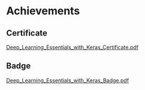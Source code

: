 

# Achievements
## Certificate
[Deep_Learning_Essentials_with_Keras_Certificate.pdf](https://prod-files-secure.s3.us-west-2.amazonaws.com/03e82b26-cccb-4906-bb56-adabcbdc0655/f5cf1405-8a02-49a4-beb6-3d50b033ba6e/Deep_Learning_Essentials_with_Keras_Certificate.pdf?X-Amz-Algorithm=AWS4-HMAC-SHA256&X-Amz-Content-Sha256=UNSIGNED-PAYLOAD&X-Amz-Credential=ASIAZI2LB466XBB7GAAR%2F20250129%2Fus-west-2%2Fs3%2Faws4_request&X-Amz-Date=20250129T161829Z&X-Amz-Expires=3600&X-Amz-Security-Token=IQoJb3JpZ2luX2VjEIf%2F%2F%2F%2F%2F%2F%2F%2F%2F%2FwEaCXVzLXdlc3QtMiJIMEYCIQDshKF9WNnBHKU0fo5I5TL%2F1a8FulERqwcf%2BlDNi7hI0wIhANuU4ioGtoL2HZxIzf68BOw35OP%2FT76XjvgGriXALiljKogECJD%2F%2F%2F%2F%2F%2F%2F%2F%2F%2FwEQABoMNjM3NDIzMTgzODA1IgwWEVKUfSreFS7c7Qoq3APlw03ENbH8Gr6yRyPWE3i%2B3yD6AH9KwC1LwcuKZwKdsQiZkvYP3Eittozz4ww9rZ7C7ELcEIlCXvhmsGbqeHowoCTMxUxNr45GDJX1J5OnVlKQX7HPDp2Eed8eRMaUAWZpPqMUlZgmL54Qe9QjkaGxmlM2nYEqhhFpi0HlZnHCAc%2F%2B4z7B6MGrnjoaPMBBbtUHWyixAwSE27hK%2Bqeh2dABe%2BkIf4G6OBD%2F%2Bfq27cfzbs6qOsPldl%2BtPherXEKEvlPH%2FOmkrjKd1FdyIhZ0DJrOLvTnlWLiRQEf5VLcSm5D3xG%2FlK7WnhgR%2BC4TZaDCpja7K1kx%2B0MZxGpBWE9eufCHilEzfhBZhVmLk5W%2FlmzON2CbBZvmHP40E1ZjR21ibFsOqcfTxlvxE4bshrvoVEr79Dk3N8nLUTdHhvpeDolH6soCkw12p914OI1ThK6oAfXLOOn0NvG3ZQv11KfE7ckCS2ROKHrGlsnIiPqSYJpA6mV4WZ%2F2WflC3a%2FT3dLzsPgASwyq4gaMFjP5290O3An4SUIghuNxJvaC5fd6YY7YJ%2B%2BfplurSTuC1MvXudj09wL%2FVHHUvr%2FqLw433sZPnGTUpTArMaRD9oJY6qvRy0fhIGU1uWnkbd5g3Lwr9TDhg%2Bm8BjqkASNx7PBF%2BKxl6ha7b8Cm9tK%2FvvWQFx7CWT0emBdL9lOH5JVmnDZOeG6zh099Ghuko8%2BJOqjqzu4TjYUdLIzbkuOWI9pS5z3tufi9y9S0fxTA5%2BO1tXXcHXJ44usEOQ0HxK8DZakjkrFStdKAUs9h8dGg550ltJgr89pOZpmVlqprLgkLYKy6kjkxMWgowtc%2BSzLlSDDmborEBlv1AOd7N4YIc04P&X-Amz-Signature=c0b73520647339f6842dcdda1298429388a7d7085f1e95644b3f661ef62691ef&X-Amz-SignedHeaders=host&x-id=GetObject)
## Badge
[Deep_Learning_Essentials_with_Keras_Badge.pdf](https://prod-files-secure.s3.us-west-2.amazonaws.com/03e82b26-cccb-4906-bb56-adabcbdc0655/5c209097-6d96-477f-a031-edc11aa6225f/Deep_Learning_Essentials_with_Keras_Badge.pdf?X-Amz-Algorithm=AWS4-HMAC-SHA256&X-Amz-Content-Sha256=UNSIGNED-PAYLOAD&X-Amz-Credential=ASIAZI2LB466XBB7GAAR%2F20250129%2Fus-west-2%2Fs3%2Faws4_request&X-Amz-Date=20250129T161829Z&X-Amz-Expires=3600&X-Amz-Security-Token=IQoJb3JpZ2luX2VjEIf%2F%2F%2F%2F%2F%2F%2F%2F%2F%2FwEaCXVzLXdlc3QtMiJIMEYCIQDshKF9WNnBHKU0fo5I5TL%2F1a8FulERqwcf%2BlDNi7hI0wIhANuU4ioGtoL2HZxIzf68BOw35OP%2FT76XjvgGriXALiljKogECJD%2F%2F%2F%2F%2F%2F%2F%2F%2F%2FwEQABoMNjM3NDIzMTgzODA1IgwWEVKUfSreFS7c7Qoq3APlw03ENbH8Gr6yRyPWE3i%2B3yD6AH9KwC1LwcuKZwKdsQiZkvYP3Eittozz4ww9rZ7C7ELcEIlCXvhmsGbqeHowoCTMxUxNr45GDJX1J5OnVlKQX7HPDp2Eed8eRMaUAWZpPqMUlZgmL54Qe9QjkaGxmlM2nYEqhhFpi0HlZnHCAc%2F%2B4z7B6MGrnjoaPMBBbtUHWyixAwSE27hK%2Bqeh2dABe%2BkIf4G6OBD%2F%2Bfq27cfzbs6qOsPldl%2BtPherXEKEvlPH%2FOmkrjKd1FdyIhZ0DJrOLvTnlWLiRQEf5VLcSm5D3xG%2FlK7WnhgR%2BC4TZaDCpja7K1kx%2B0MZxGpBWE9eufCHilEzfhBZhVmLk5W%2FlmzON2CbBZvmHP40E1ZjR21ibFsOqcfTxlvxE4bshrvoVEr79Dk3N8nLUTdHhvpeDolH6soCkw12p914OI1ThK6oAfXLOOn0NvG3ZQv11KfE7ckCS2ROKHrGlsnIiPqSYJpA6mV4WZ%2F2WflC3a%2FT3dLzsPgASwyq4gaMFjP5290O3An4SUIghuNxJvaC5fd6YY7YJ%2B%2BfplurSTuC1MvXudj09wL%2FVHHUvr%2FqLw433sZPnGTUpTArMaRD9oJY6qvRy0fhIGU1uWnkbd5g3Lwr9TDhg%2Bm8BjqkASNx7PBF%2BKxl6ha7b8Cm9tK%2FvvWQFx7CWT0emBdL9lOH5JVmnDZOeG6zh099Ghuko8%2BJOqjqzu4TjYUdLIzbkuOWI9pS5z3tufi9y9S0fxTA5%2BO1tXXcHXJ44usEOQ0HxK8DZakjkrFStdKAUs9h8dGg550ltJgr89pOZpmVlqprLgkLYKy6kjkxMWgowtc%2BSzLlSDDmborEBlv1AOd7N4YIc04P&X-Amz-Signature=9efc7fe1771d1f49270657c34682e1fdb56542857f7ea049153843c420154672&X-Amz-SignedHeaders=host&x-id=GetObject)
